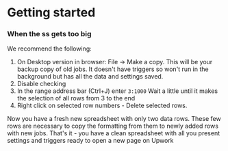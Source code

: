 # Getting started

### When the ss gets too big
We recommend the following:
1. On Desktop version in browser: File -> Make a copy.
This will be your backup copy of old jobs. It doesn't have triggers so won't run in the background but has all the data and settings saved.
2. Disable checking
3. In the range address bar (Ctrl+J) enter `3:1000`
Wait a little until it makes the selection of all rows from 3 to the end
4. Right click on selected row  numbers - Delete selected rows.

Now you have a fresh new spreadsheet with only two data rows. These few rows are necessary to copy the formatting from them to newly added rows with new jobs.
That's it - you have a clean spreadsheet with all you present settings and triggers ready to open a new page on Upwork
